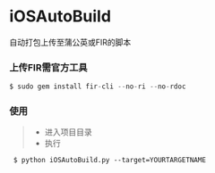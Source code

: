 # iOSAutoBuild
自动打包上传至蒲公英或FIR的脚本

### 上传FIR需官方工具 
```python
$ sudo gem install fir-cli --no-ri --no-rdoc
```

### 使用
> * 进入项目目录 
> * 执行 
 ```
  $ python iOSAutoBuild.py --target=YOURTARGETNAME
  ```

